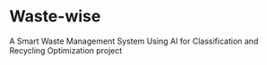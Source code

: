 # Waste-wise
A Smart Waste Management System Using AI for Classification and Recycling Optimization project
